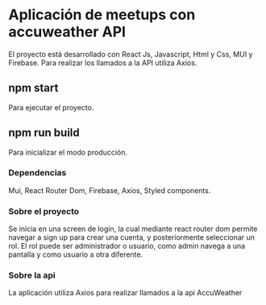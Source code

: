 # Aplicación de meetups con accuweather API

El proyecto está desarrollado con React Js, Javascript, Html y Css, MUI y Firebase. Para realizar los llamados a la API utiliza Axios.

## npm start

Para ejecutar el proyecto.

## npm run build

Para inicializar el modo producción.

### Dependencias

Mui, React Router Dom, Firebase, Axios, Styled components.

### Sobre el proyecto

Se inicia en una screen de login, la cual mediante react router dom permite navegar a sign up para crear una cuenta, y posteriormente seleccionar un rol. El rol puede ser administrador o usuario, como admin navega a una pantalla y como usuario a otra diferente.

### Sobre la api

La aplicación utiliza Axios para realizar llamados a la api AccuWeather


